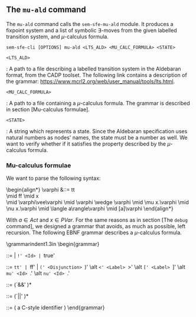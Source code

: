 ## The `mu-ald` command

The `mu-ald` command calls the `sem-sfe-mu-ald` module. It produces a fixpoint
system and a list of symbolic $\exists$-moves from the given labelled
transition system, and $\mu$-calculus formula.

    sem-sfe-cli [OPTIONS] mu-ald <LTS_ALD> <MU_CALC_FORMULA> <STATE>

`<LTS_ALD>`

: A path to a file describing a labelled transition system in the Aldebaran format,
from the CADP toolset. The following link contains a description of the grammar:
<https://www.mcrl2.org/web/user_manual/tools/lts.html>.

`<MU_CALC_FORMULA>`

: A path to a file containing a $\mu$-calculus formula. The grammar is described
in section [Mu-calculus formulae].

`<STATE>`

: A string which represents a state. Since the Aldebaran specification uses
natural numbers as nodes' names, the state must be a number as
well. We want to verify whether if it satisfies the property described by
the $\mu$-calculus formula.

### Mu-calculus formulae

We want to parse the following syntax:

\begin{align*}
\varphi &::= tt  
            \mid ff
            \mid x  
            \mid \varphi\vee\varphi
            \mid \varphi \wedge \varphi
            \mid \mu x.\varphi
            \mid \nu x.\varphi
            \mid \langle a\rangle\varphi
            \mid [a]\varphi
\end{align*}

With $a\in Act$ and $x\in PVar$.
For the same reasons as in section [The `debug` command], we designed a grammar
that avoids, as much as possible, left recursion.
The following EBNF grammar describes a $\mu$-calculus formula.

\grammarindent1.3in
\begin{grammar}

<Label> ::= <Id> | `!' <Id> | `true'

<Atom> ::= `tt' | `ff' | `(' <Disjunction> `)'
\alt `<' <Label> `>' <Disjunction>
\alt `[' <Label> `]' <Disjunction>
\alt `mu' <Id> `.' <Disjunction>
\alt `nu' <Id> `.' <Disjunction>

<Conjunction> ::= <Atom> (`&&' <Atom>)*

<Disjuction>  ::= <Conjunction> (`||' <Conjunction>)*

<Id> ::= ( a C-style identifier )
\end{grammar}
